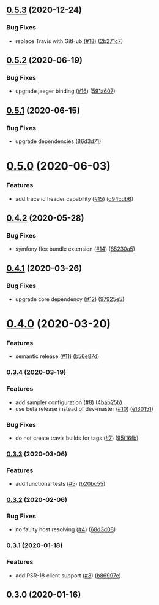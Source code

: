 ## [0.5.3](https://github.com/auxmoney/OpentracingBundle-Jaeger/compare/v0.5.2...v0.5.3) (2020-12-24)


### Bug Fixes

* replace Travis with GitHub ([#18](https://github.com/auxmoney/OpentracingBundle-Jaeger/issues/18)) ([2b271c7](https://github.com/auxmoney/OpentracingBundle-Jaeger/commit/2b271c785f9e9b557395b91570225c88981be426))

## [0.5.2](https://github.com/auxmoney/OpentracingBundle-Jaeger/compare/v0.5.1...v0.5.2) (2020-06-19)


### Bug Fixes

* upgrade jaeger binding ([#16](https://github.com/auxmoney/OpentracingBundle-Jaeger/issues/16)) ([591a607](https://github.com/auxmoney/OpentracingBundle-Jaeger/commit/591a60719f48da39845f5e243bd6f53e7b083cae))

## [0.5.1](https://github.com/auxmoney/OpentracingBundle-Jaeger/compare/v0.5.0...v0.5.1) (2020-06-15)


### Bug Fixes

* upgrade dependencies ([86d3d71](https://github.com/auxmoney/OpentracingBundle-Jaeger/commit/86d3d718b8a82f5eef43db96a617a0caf5f21b91))

# [0.5.0](https://github.com/auxmoney/OpentracingBundle-Jaeger/compare/v0.4.2...v0.5.0) (2020-06-03)


### Features

* add trace id header capability ([#15](https://github.com/auxmoney/OpentracingBundle-Jaeger/issues/15)) ([d94cdb6](https://github.com/auxmoney/OpentracingBundle-Jaeger/commit/d94cdb68080b7df614bd192ad981ec580c1fb106))

## [0.4.2](https://github.com/auxmoney/OpentracingBundle-Jaeger/compare/v0.4.1...v0.4.2) (2020-05-28)


### Bug Fixes

* symfony flex bundle extension ([#14](https://github.com/auxmoney/OpentracingBundle-Jaeger/issues/14)) ([85230a5](https://github.com/auxmoney/OpentracingBundle-Jaeger/commit/85230a5e928b2d33bb18bf92542e1c1647e93eac))

## [0.4.1](https://github.com/auxmoney/OpentracingBundle-Jaeger/compare/v0.4.0...v0.4.1) (2020-03-26)


### Bug Fixes

* upgrade core dependency ([#12](https://github.com/auxmoney/OpentracingBundle-Jaeger/issues/12)) ([97925e5](https://github.com/auxmoney/OpentracingBundle-Jaeger/commit/97925e578cdd5cff5608b7ef17729880d2ab51c5))

# [0.4.0](https://github.com/auxmoney/OpentracingBundle-Jaeger/compare/v0.3.4...v0.4.0) (2020-03-20)


### Features

* semantic release ([#11](https://github.com/auxmoney/OpentracingBundle-Jaeger/issues/11)) ([b56e87d](https://github.com/auxmoney/OpentracingBundle-Jaeger/commit/b56e87d89573e5a144aa25a331dd575053e4a393))

### [0.3.4](https://github.com/auxmoney/OpentracingBundle-Jaeger/compare/v0.3.3...v0.3.4) (2020-03-19)


### Features

* add sampler configuration ([#8](https://github.com/auxmoney/OpentracingBundle-Jaeger/issues/8)) ([4bab25b](https://github.com/auxmoney/OpentracingBundle-Jaeger/commit/4bab25bc74486055601ef7673c560e7c2d0086d8))
* use beta release instead of dev-master ([#10](https://github.com/auxmoney/OpentracingBundle-Jaeger/issues/10)) ([e130151](https://github.com/auxmoney/OpentracingBundle-Jaeger/commit/e13015151d28e3ca266fff0a89212bf60e39924a))


### Bug Fixes

* do not create travis builds for tags ([#7](https://github.com/auxmoney/OpentracingBundle-Jaeger/issues/7)) ([95f16fb](https://github.com/auxmoney/OpentracingBundle-Jaeger/commit/95f16fbe3621e110d467b827e07ab4508299a795))

### [0.3.3](https://github.com/auxmoney/OpentracingBundle-Jaeger/compare/v0.3.2...v0.3.3) (2020-03-06)


### Features

* add functional tests ([#5](https://github.com/auxmoney/OpentracingBundle-Jaeger/issues/5)) ([b20bc55](https://github.com/auxmoney/OpentracingBundle-Jaeger/commit/b20bc55c2e32ecc9ec9b646a89ed57504d98773e))

### [0.3.2](https://github.com/auxmoney/OpentracingBundle-jaeger/compare/v0.3.1...v0.3.2) (2020-02-06)


### Bug Fixes

* no faulty host resolving ([#4](https://github.com/auxmoney/OpentracingBundle-jaeger/issues/4)) ([68d3d08](https://github.com/auxmoney/OpentracingBundle-jaeger/commit/68d3d08a52b56d397cd90d02ac79fcaba71e3d49))

### [0.3.1](https://github.com/auxmoney/OpentracingBundle-Jaeger/compare/v0.3.0...v0.3.1) (2020-01-18)


### Features

* add PSR-18 client support ([#3](https://github.com/auxmoney/OpentracingBundle-Jaeger/issues/3)) ([b86997e](https://github.com/auxmoney/OpentracingBundle-Jaeger/commit/b86997e07cdfe28b9e7ca8852c3995591231eeca))

## 0.3.0 (2020-01-16)
